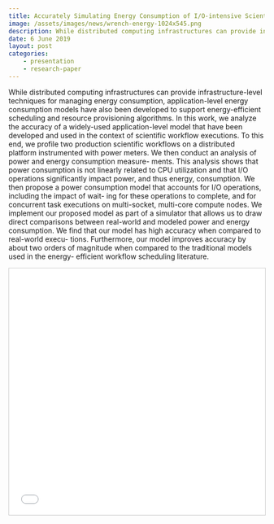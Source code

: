 ```yaml
---
title: Accurately Simulating Energy Consumption of I/O-intensive Scientific Workflows
image: /assets/images/news/wrench-energy-1024x545.png
description: While distributed computing infrastructures can provide infrastructure-level techniques for managing energy consumption, application-level energy consumption models have also been developed to support energy-efficient scheduling and resource provisioning algorithms. In this work, we analyze the accuracy of a widely-used application-level model that have been developed and used in the context of scientific workflow executions. To this end, we profile two production scientific workflows on a distributed platform instrumented with power meters. We then conduct an analysis of power and energy consumption measure- ments. This analysis shows that power consumption is not linearly related to CPU utilization and that I/O operations significantly impact power, and thus energy, consumption. We then propose a power consumption model that accounts for I/O operations, including the impact of wait- ing for these operations to complete, and for concurrent task executions on multi-socket, multi-core compute nodes. We implement our proposed model as part of a simulator that allows us to draw direct comparisons between real-world and modeled power and energy consumption. We find that our model has high accuracy when compared to real-world execu- tions. Furthermore, our model improves accuracy by about two orders of magnitude when compared to the traditional models used in the energy- efficient workflow scheduling literature.
date: 6 June 2019
layout: post
categories:
    - presentation
    - research-paper
---
```


While distributed computing infrastructures can provide infrastructure-level techniques for managing energy consumption, application-level energy consumption models have also been developed to support energy-efficient scheduling and resource provisioning algorithms. In this work, we analyze the accuracy of a widely-used application-level model that have been developed and used in the context of scientific workflow executions. To this end, we profile two production scientific workflows on a distributed platform instrumented with power meters. We then conduct an analysis of power and energy consumption measure- ments. This analysis shows that power consumption is not linearly related to CPU utilization and that I/O operations significantly impact power, and thus energy, consumption. We then propose a power consumption model that accounts for I/O operations, including the impact of wait- ing for these operations to complete, and for concurrent task executions on multi-socket, multi-core compute nodes. We implement our proposed model as part of a simulator that allows us to draw direct comparisons between real-world and modeled power and energy consumption. We find that our model has high accuracy when compared to real-world execu- tions. Furthermore, our model improves accuracy by about two orders of magnitude when compared to the traditional models used in the energy- efficient workflow scheduling literature.

<iframe src="//www.slideshare.net/slideshow/embed_code/key/3X2WXEX01hpkbV" width="595" height="485" frameborder="0" marginwidth="0" marginheight="0" scrolling="no" style="border:1px solid #CCC; border-width:1px; margin-bottom:5px; max-width: 100%;" allowfullscreen> </iframe> <div style="margin-bottom:5px"></div>
